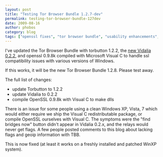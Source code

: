```yaml
---
layout: post
title: "Testing Tor Browser Bundle 1.2.7-dev"
permalink: testing-tor-browser-bundle-127dev
date: 2009-08-16
author: phobos
category: blog
tags: ["openssl fixes", "tor browser bundle", "usability enhancements", "vidalia releases"]
---
```


I've updated the Tor Browser Bundle with torbutton 1.2.2, the [new Vidalia 0.2.2](//blog.torproject.org/blog/vidalia-022-released), and openssl 0.9.8k compiled with Microsoft Visual C to handle ssl compatibility issues with various versions of Windows.

If this works, it will be the new Tor Browser Bundle 1.2.8. Please test away.

The full list of changes:

- update Torbutton to 1.2.2
- update Vidalia to 0.2.2
- compile OpenSSL 0.9.8k with Visual C to make dlls

There is an issue for some people using a clean Windows XP, Vista, 7 which would either require we ship the Visual C redistributable package, or compile OpenSSL ourselves with Visual C. The symptoms were the "find bridges now" button didn't appear in Vidalia 0.2.x, and the relays would never get flags. A few people posted comments to this blog about lacking flags and geoip information with TBB.

This is now fixed (at least it works on a freshly installed and patched WinXP system).

